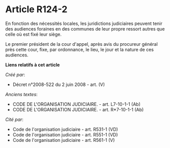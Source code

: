 # Article R124-2

En fonction des nécessités locales, les juridictions judiciaires peuvent tenir des audiences foraines en des communes de leur
propre ressort autres que celle où est fixé leur siège.

Le premier président de la cour d'appel, après avis du procureur général près cette cour, fixe, par ordonnance, le lieu, le
jour et la nature de ces audiences.

**Liens relatifs à cet article**

_Créé par_:

  - Décret n°2008-522 du 2 juin 2008 - art. (V)

_Anciens textes_:

  - CODE DE L'ORGANISATION JUDICIAIRE. - art. L7-10-1-1 (Ab)
  - CODE DE L'ORGANISATION JUDICIAIRE. - art. R*7-10-1-1 (Ab)

_Cité par_:

  - Code de l'organisation judiciaire - art. R531-1 (VD)
  - Code de l'organisation judiciaire - art. R551-1 (VD)
  - Code de l'organisation judiciaire - art. R561-1 (V)
